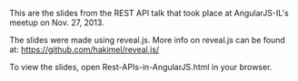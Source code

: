 This are the slides from the REST API talk that took place at AngularJS-IL's meetup on Nov. 27, 2013.

The slides were made using reveal.js. More info on reveal.js can be found at: https://github.com/hakimel/reveal.js/

To view the slides, open Rest-APIs-in-AngularJS.html in your browser.
